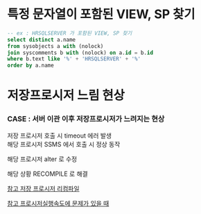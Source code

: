 # 특정 문자열이 포함된 VIEW, SP 찾기
```sql
-- ex : HRSQLSERVER 가 포함된 VIEW, SP 찾기
select distinct a.name
from sysobjects a with (nolock)
join syscomments b with (nolock) on a.id = b.id
where b.text like '%' + 'HRSQLSERVER' + '%'
order by a.name


```


# 저장프로시저 느림 현상

### CASE : 서버 이관 이후 저장프로시저가 느려지는 현상

저장 프로시저 호출 시 timeout 에러 발생  
해당 프로시저 SSMS 에서 호출 시 정상 동작   

해당 프로시저 alter 로 수정

해당 상황 RECOMPILE 로 해결


[참고 저장 프로시저 리컴파일](https://ggmouse.tistory.com/492)

[참고 프로시저실행속도에 문제가 있을 때](https://m.blog.naver.com/jjcnet/220597137967)



